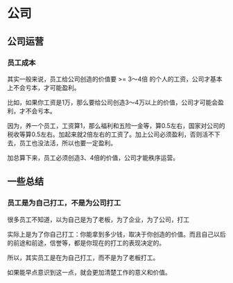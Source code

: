 # 公司

## 公司运营

### 员工成本

其实一般来说，员工给公司创造的价值要 >= 3～4倍 的个人的工资，公司才基本上不会亏本，才可能盈利。

比如，如果你工资是1万，那么要给公司创造3～4万以上的价值，公司才可能会盈利，才不会亏本。

因为，养一个员工，工资算1，那么福利和五险一金等，算0.5左右，国家对公司的税收等算0.5左右。加起来就2倍左右的工资了。加上公司必须盈利，否则活不下去，员工也没法活，所以也要一定盈利。

加总算下来，员工必须创造3、4倍的价值，公司才能秩序运营。


## 一些总结

### 员工是为自己打工，不是为公司打工

很多员工不知道，以为自己是为了老板，为了企业，为了公司，打工

实际上是为了你自己打工：你能拿到多少钱，取决于你创造的价值。而且自己以后的前途和前途，信誉等，都是你现在的打工的表现决定的。

所以，其实员工是在为自己打工，而不是为了老板打工。

如果能早点意识到这一点，就会更加清楚工作的意义和价值。